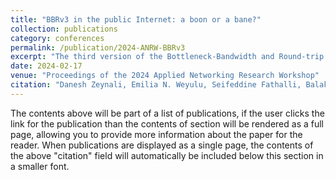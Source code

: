 ```yaml
---
title: "BBRv3 in the public Internet: a boon or a bane?"
collection: publications
category: conferences
permalink: /publication/2024-ANRW-BBRv3
excerpt: "The third version of the Bottleneck-Bandwidth and Round-trip (BBR) algorithm, BBRv3, is now the default CCA for all of the public Internet traffic from google.com and YouTube. In this work, we build upon our prior work and examine BBRv3's ability to coexist with Cubic flows by taking loss, in the form of explicit congestion notification (ECN) signals, into account. Our evaluations reveal that, when ECN is enabled, a single BBRv3 flow can acquire more than ~99% of the bandwidth even when competing with five Cubic flows. Our findings have crucial implications for using BBRv3 in the public Internet."
date: 2024-02-17
venue: "Proceedings of the 2024 Applied Networking Research Workshop"
citation: "Danesh Zeynali, Emilia N. Weyulu, Seifeddine Fathalli, Balakrishnan Chandrasekaran, and Anja Feldmann. 2024. BBRv3 in the public Internet: a boon or a bane? In Proceedings of the 2024 Applied Networking Research Workshop (ANRW '24). Association for Computing Machinery, New York, NY, USA, 97–99. https://doi.org/10.1145/3673422.3674889"
---
```


The contents above will be part of a list of publications, if the user clicks the link for the publication than the contents of section will be rendered as a full page, allowing you to provide more information about the paper for the reader. When publications are displayed as a single page, the contents of the above "citation" field will automatically be included below this section in a smaller font.
